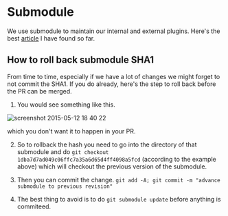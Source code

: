 # Submodule

We use submodule to maintain our internal and external plugins. Here's the best [article](http://blogs.atlassian.com/2013/03/git-submodules-workflows-tips/) I have found so far. 

## How to roll back submodule SHA1

From time to time, especially if we have a lot of changes we might forget to not commit the SHA1. If you do already, here's the step to roll back before the PR can be merged. 

1. You would see something like this. 

![screenshot 2015-05-12 18 40 22](https://cloud.githubusercontent.com/assets/638379/7600363/6e8d94bc-f8d8-11e4-910a-d03abe6b8a2c.png)

which you don't want it to happen in your PR. 

2. So to rollback the hash you need to go into the directory of that submodule and do `git checkout 1dba7d7ad049c06ffc7a35a6d65d4ff4098a5fcd` (according to the example above) which will checkout the previous version of the submodule. 

3. Then you can commit the change. `git add -A; git commit -m "advance submodule to previous revision"`

4. The best thing to avoid is to do `git submodule update` before anything is commiteed.
